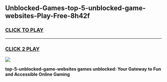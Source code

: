 
## Unblocked-Games-top-5-unblocked-game-websites-Play-Free-8h42f
<h3>
<a href="https://premium76.site?title=top-5-unblocked-game-websites&ref=09A">CLICK TO PLAY</a></h3>
<hr>

<h3>
<a href="https://premium76.site?title=top-5-unblocked-game-websites&ref=09A">CLICK 2 PLAY</a>
  
</h3>

<a href="https://premium76.site?title=top-5-unblocked-game-websites&ref=09A"><img src="https://clearcache.store/games.png"></a>


**top-5-unblocked-game-websites games unblocked: Your Gateway to Fun and Accessible Online Gaming**
